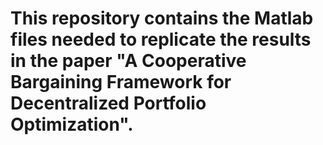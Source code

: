 # This repository contains the Matlab files needed to replicate the results in the paper "A Cooperative Bargaining Framework for Decentralized Portfolio Optimization".


